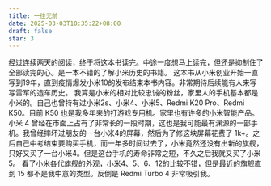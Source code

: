 ```yaml
---
title: 一往无前
date: 2025-03-03T10:35:22+08:00
draft: false
star: 3
---
```

经过连续两天的阅读，终于将这本书读完。中途一度想马上读完，但还是抑制住了全部读完的心。是一本不错的了解小米历史的书籍。
这本书从小米创业开始一直写到19年，直到疫情爆发小米10的发布结束本书内容。非常期待后续能有人来写写雷军的造车历史。
我算是小米的相对比较忠诚的粉丝，家里人的手机基本都是小米的。自己也曾持有过小米2s、小米4、小米5、Redmi K20 Pro、Redmi K50。目前 K50 也是我多年来的打游戏专用机。家里也有许多的小米智能产品。
小米 4 曾经在市面上占有了非常长的一段时期，这也是我可能最有渊源的一部手机。我曾经摔坏过朋友的一台小米4的屏幕，然后为了修这块屏幕花费了 1k+。之后自己中考结束要购买手机，而一年多时间过去了，小米竟然还没有出新的旗舰，只好又买了一台小米4。但是这台手机的寿命非常之短，不久之后我就又买了小米5。
看了小米各代旗舰的外观，小米4、5、6、12的比较不错，但是最近的旗舰直到 15 都不是我中意的类型。反倒是 Redmi Turbo 4 非常吸引我。